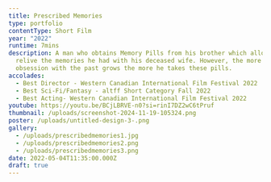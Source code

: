 ```yaml
---
title: Prescribed Memories
type: portfolio
contentType: Short Film
year: "2022"
runtime: 7mins
description: A man who obtains Memory Pills from his brother which allows him to
  relive the memories he had with his deceased wife. However, the more his
  obsession with the past grows the more he takes these pills.
accolades:
  - Best Director - Western Canadian International Film Festival 2022
  - Best Sci-Fi/Fantasy - altff Short Category Fall 2022
  - Best Acting- Western Canadian International Film Festival 2022
youtube: https://youtu.be/BCjLBRVE-n0?si=rinI7DZ2wC6tPruf
thumbnail: /uploads/screenshot-2024-11-19-105324.png
poster: /uploads/untitled-design-3-.png
gallery:
  - /uploads/prescribedmemories1.jpg
  - /uploads/prescribedmemories2.png
  - /uploads/prescribedmemories3.png
date: 2022-05-04T11:35:00.000Z
draft: true
---
```

